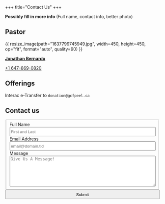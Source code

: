 +++
title="Contact Us"
+++
<style>
	div.images img {
		float: left;
	}
	.form-container {
	max-width: 100%;
	}
	.form-container input {
	top: 0;
	left: 0;
	width: 100%;
	height: 30px;
	}
	.form-container textarea {
	position: relative;
	top: 0;
	left: 0;
	width: 100%;
	height: 100px;
	}
</style>

**Possibly fill in more info**
(Full name,  contact info, better photo)

## Pastor
{{ resize_image(path="1637799745949.jpg", width=450, height=450, op="fit", format="auto", quality=90) }}

<a href="https://www.linkedin.com/in/jonathan-bernardo-46a92113/">**Jonathan Bernardo**</a>

<a href="tel:+1-647-869-0820">+1 647-869-0820</a>

## Offerings
Interac e-Transfer to `donation@gcfpeel.ca`

## Contact us
<div class="contact-form">

<form id="fs-frm" name="simple-contact-form" accept-charset="utf-8" action="https://formspree.io/f/xaygogoy" method="POST" class="form-container">
  <fieldset id="fs-frm-inputs">
    <label for="full-name">Full Name</label>
    <input type="text" name="name" id="full-name" placeholder="First and Last" required="">
    <label for="email-address">Email Address</label>
    <input type="email" name="_replyto" id="email-address" placeholder="email@domain.tld" required="">
    <label for="message">Message</label>
    <textarea rows="5" name="message" id="message" placeholder="Give Us A Message!" required=""></textarea>
    <input type="hidden" name="_subject" id="email-subject" value="Contact Form Submission">
  </fieldset>
  <input type="submit" value="Submit">
</form>

</div>
